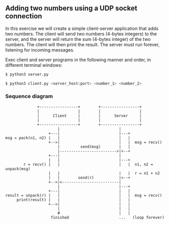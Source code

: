 ## Adding two numbers using a UDP socket connection
In this exercise we will create a simple client-server application that adds two numbers. The client will send two numbers (4-bytes integers) to the server, and the server will return the sum (4-bytes integer) of the two numbers. The client will then print the result. The server must run forever, listening for incoming messages.

Exec client and server programs in the following manner and order, in different terminal windows:
```bash
$ python3 server.py
```
```bash
$ python3 client.py <server_host:port> <number_1> <number_2>
```

### Sequence diagram

```
              +-----------------+        +-----------------+
              |                 |        |                 |
              |      Client     |        |      Server     |
              |                 |        |                 |
              +-----------------+        +-----------------+
                       |                          |
                   +---|                          |---+
msg = pack(n1, n2) |   |                          |   |
                   +-->|                          |   |  msg = recv()
                       |         send(msg)        |   |
                       |------------------------->|<--+
                   +---|                          |
                   |   |                          |---+
        r = recv() |   |                          |   |  n1, n2 = unpack(msg)
                   |   |                          |   |  r = n1 + n2
                   |   |        send(r)           |<--+
                   +-->|<-------------------------|
                       |                          |---+
                   +---|                          |   |
result = unpack(r) |   |                          |   |  msg = recv()
     print(result) |   |                          |   |
                   +-->|                          |   |
                       |                          |   |
                       #                          |   |
                    finished                      ...   (loop forever)
```
